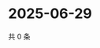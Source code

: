 # 2025-06-29

共 0 条

<!-- BEGIN ZHIHUQUESTIONS -->
<!-- 最后更新时间 Sun Jun 29 2025 14:15:53 GMT+0800 (China Standard Time) -->

<!-- END ZHIHUQUESTIONS -->
